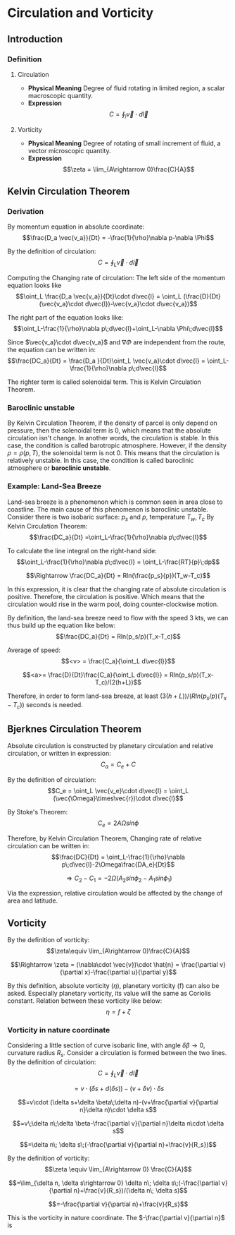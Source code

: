# Circulation and Vorticity
## Introduction
### Definition
1. Circulation
    * **Physical Meaning**
Degree of fluid rotating in limited region, a scalar macroscopic quantity.
    * **Expression**
$$C = \oint_l \vec{v} \cdot d\vec{l}$$

2. Vorticity
    * **Physical Meaning**
    Degree of rotating of small increment of fluid, a vector microscopic quantity.
    * **Expression**
    $$\zeta = \lim_{A\rightarrow 0}\frac{C}{A}$$

## Kelvin Circulation Theorem
### Derivation
By momentum equation in absolute coordinate:
$$\frac{D_a \vec{v_a}}{Dt} = -\frac{1}{\rho}\nabla p-\nabla \Phi$$

By the definition of circulation:
$$C = \oint_L \vec{v}\cdot d\vec{l}$$

Computing the Changing rate of circulation:
The left side of the momentum equation looks like
$$\oint_L \frac{D_a \vec{v_a}}{Dt}\cdot d\vec{l} = \oint_L (\frac{D}{Dt}(\vec{v_a}\cdot d\vec{l})-\vec{v_a}\cdot d\vec{v_a})$$

The right part of the equation looks like:
$$\oint_L-\frac{1}{\rho}\nabla p\;d\vec{l}+\oint_L-\nabla \Phi\;d\vec{l}$$

Since $\vec{v_a}\cdot d\vec{v_a}$ and $\nabla \Phi$ are independent from the route, the equation can be written in:
$$\frac{DC_a}{Dt} = \frac{D_a }{Dt}\oint_L \vec{v_a}\cdot d\vec{l} = \oint_L-\frac{1}{\rho}\nabla p\;d\vec{l}$$

The righter term is called solenoidal term.
This is Kelvin Circulation Theorem.

### Baroclinic unstable
By Kelvin Circulation Theorem, if the density of parcel is only depend on pressure, then the solenoidal term is 0, which means that the absolute circulation isn't change.
In another words, the circulation is stable.
In this case, the condition is called barotropic atmosphere.
However, if the density $\rho=\rho(p, T)$, the solenoidal term is not 0.
This means that the circulation is relatively unstable.
In this case, the condition is called baroclinic atmosphere or **baroclinic unstable**. 

### Example: Land-Sea Breeze
Land-sea breeze is a phenomenon which is common seen in area close to coastline.
The main cause of  this phenomenon is baroclinic unstable.
Consider there is two isobaric surface: $p_s$ and $p$, temperature $T_w, T_c$
By Kelvin Circulation Theorem:
$$\frac{DC_a}{Dt} =\oint_L-\frac{1}{\rho}\nabla p\;d\vec{l}$$

To calculate the line integral on the right-hand side:
$$\oint_L-\frac{1}{\rho}\nabla p\;d\vec{l} = \oint_L-\frac{RT}{p}\;dp$$

$$\Rightarrow \frac{DC_a}{Dt} = Rln(\frac{p_s}{p})(T_w-T_c)$$

In this expression, it is clear that the changing rate of absolute circulation is positive.
Therefore, the circulation is positive.
Which means that the circulation would rise in the warm pool, doing counter-clockwise motion.

By definition, the land-sea breeze need to flow with the speed 3 kts, we can thus build up the equation like below:
$$\frac{DC_a}{Dt} = Rln(p_s/p)(T_x-T_c)$$

Average of speed:
$$<v> = \frac{C_a}{\oint_L d\vec{l}}$$

$$<a>= \frac{D}{Dt}\frac{C_a}{\oint_L d\vec{l}} = Rln(p_s/p)(T_x-T_c)/(2(h+L))$$

Therefore, in order to form land-sea breeze, at least $(3(h+L))/(Rln(p_s/p)(T_x-T_c))$ seconds is needed.

## Bjerknes Circulation Theorem
Absolute circulation is constructed by planetary circulation and relative circulation, or written in expression:
$$C_a = C_e+C$$

By the definition of circulation:
$$C_e = \oint_L \vec{v_e}\cdot d\vec{l} = \oint_L (\vec{\Omega}\times\vec{r})\cdot d\vec{l}$$

By Stoke's Theorem:
$$C_e = 2A\Omega sin\phi $$

Therefore, by Kelvin Circulation Theorem, Changing rate of relative circulation can be written in:
$$\frac{DC}{Dt} = \oint_L-\frac{1}{\rho}\nabla p\;d\vec{l}-2\Omega\frac{DA_e}{Dt}$$

$$\Rightarrow C_2-C_1 = -2\Omega(A_2sin\phi_2-A_1sin\phi_1)$$

Via the expression, relative circulation would be affected by the change of area and latitude.

## Vorticity
By the definition of vorticity:
$$\zeta\equiv \lim_{A\rightarrow 0}\frac{C}{A}$$

$$\Rightarrow \zeta = (\nabla\cdot \vec{v})\cdot \hat{n} = \frac{\partial v}{\partial x}-\frac{\partial u}{\partial y}$$

By this definition, absolute vorticity ($\eta$), planetary vorticity (f) can also be asked.
Especially planetary vorticity, its value will the same as Coriolis constant.
Relation between these vorticity like below:
$$\eta = f+\zeta$$

### Vorticity in nature coordinate
Considering a little section of curve isobaric line, with angle $\delta \beta\rightarrow 0$, curvature radius $R_s$.
Consider a circulation is formed between the two lines.
By the definition of circulation:
$$C = \oint_L \vec{v}\cdot d\vec{l}$$

$$= v\cdot(\delta s+d(\delta s))-(v+\delta v)\cdot \delta s$$

$$=v\cdot (\delta s+\delta \beta\;\delta n)-(v+\frac{\partial v}{\partial n}\delta n)\cdot \delta s$$

$$=v\;\delta n\;\delta \beta-\frac{\partial v}{\partial n}\delta n\cdot \delta s$$

$$=\delta n\; \delta s\;(-\frac{\partial v}{\partial n}+\frac{v}{R_s})$$

By the definition of vorticity:
$$\zeta \equiv \lim_{A\rightarrow 0} \frac{C}{A}$$

$$=\lim_{\delta n, \delta s\rightarrow 0} \delta n\; \delta s\;(-\frac{\partial v}{\partial n}+\frac{v}{R_s})/(\delta n\; \delta s)$$

$$=-\frac{\partial v}{\partial n}+\frac{v}{R_s}$$

This is the vorticity in nature coordinate.
The $-\frac{\partial v}{\partial n}$ is 